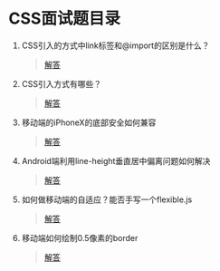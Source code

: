 # CSS面试题目录

 1. CSS引入的方式中link标签和@import的区别是什么？

    > [解答](./001.CSS引入的方式中link标签和@import的区别是什么.md)

 2. CSS引入方式有哪些？
 
    > [解答](./002.CSS引入方式有哪些.md)

 3. 移动端的iPhoneX的底部安全如何兼容
 
    > [解答](./003.移动端的iPhoneX的底部安全如何兼容.md)

 4. Android端利用line-height垂直居中偏离问题如何解决
 
    > [解答](./004.安卓端利用line-height垂直居中偏离问题如何解决.md)
 
 5. 如何做移动端的自适应？能否手写一个flexible.js
 
    > [解答](./005.如何做移动端的自适应？能否手写一个flexible.js.md)
 
 6. 移动端如何绘制0.5像素的border
 
    > [解答](./006.移动端如何绘制0.5像素的border.md) 
